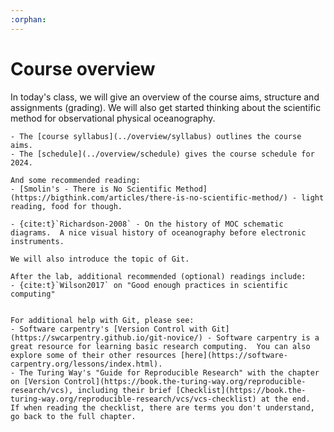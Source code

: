 ```yaml
---
:orphan:
---
```

# Course overview


In today's class, we will give an overview of the course aims, structure and assignments (grading).  We will also get started thinking about the scientific method for observational physical oceanography.


```{seealso}
- The [course syllabus](../overview/syllabus) outlines the course aims.
- The [schedule](../overview/schedule) gives the course schedule for 2024.

And some recommended reading:
- [Smolin's - There is No Scientific Method](https://bigthink.com/articles/there-is-no-scientific-method/) - light reading, food for though.

- {cite:t}`Richardson-2008` - On the history of MOC schematic diagrams.  A nice visual history of oceanography before electronic instruments.

```



```{admonition} Lab topic - introduction
We will also introduce the topic of Git.

After the lab, additional recommended (optional) readings include:
- {cite:t}`Wilson2017` on "Good enough practices in scientific computing"


For additional help with Git, please see:
- Software carpentry's [Version Control with Git](https://swcarpentry.github.io/git-novice/) - Software carpentry is a great resource for learning basic research computing.  You can also explore some of their other resources [here](https://software-carpentry.org/lessons/index.html).
- The Turing Way's "Guide for Reproducible Research" with the chapter on [Version Control](https://book.the-turing-way.org/reproducible-research/vcs), including their brief [Checklist](https://book.the-turing-way.org/reproducible-research/vcs/vcs-checklist) at the end.  If when reading the checklist, there are terms you don't understand, go back to the full chapter.
```


<!--- [Merz 1925 "Die Deutsche Atlantsche Expedition|(https://epic.awi.de/id/eprint/31862/1/meteor-1925.pdf) - if you'd like some older oceanography in German.  Note especially Figure (Abb.) 53 on page 365 (page 27 of the pdf) which infers the overturning circulation.
-->

<!-- Other random to peruse: Challenger report: https://web.archive.org/web/20050707081012/http://www.19thcenturyscience.org/HMSC/HMSC-INDEX/index-linked.htm -->